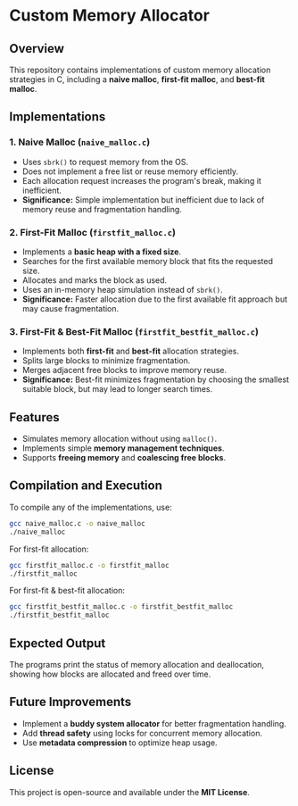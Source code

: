 # Custom Memory Allocator

## Overview
This repository contains implementations of custom memory allocation strategies in C, including a **naive malloc**, **first-fit malloc**, and **best-fit malloc**.

## Implementations
### 1. Naive Malloc (`naive_malloc.c`)
- Uses `sbrk()` to request memory from the OS.
- Does not implement a free list or reuse memory efficiently.
- Each allocation request increases the program's break, making it inefficient.
- **Significance:** Simple implementation but inefficient due to lack of memory reuse and fragmentation handling.

### 2. First-Fit Malloc (`firstfit_malloc.c`)
- Implements a **basic heap with a fixed size**.
- Searches for the first available memory block that fits the requested size.
- Allocates and marks the block as used.
- Uses an in-memory heap simulation instead of `sbrk()`.
- **Significance:** Faster allocation due to the first available fit approach but may cause fragmentation.

### 3. First-Fit & Best-Fit Malloc (`firstfit_bestfit_malloc.c`)
- Implements both **first-fit** and **best-fit** allocation strategies.
- Splits large blocks to minimize fragmentation.
- Merges adjacent free blocks to improve memory reuse.
- **Significance:** Best-fit minimizes fragmentation by choosing the smallest suitable block, but may lead to longer search times.

## Features
- Simulates memory allocation without using `malloc()`.
- Implements simple **memory management techniques**.
- Supports **freeing memory** and **coalescing free blocks**.

## Compilation and Execution
To compile any of the implementations, use:
```sh
gcc naive_malloc.c -o naive_malloc
./naive_malloc
```
For first-fit allocation:
```sh
gcc firstfit_malloc.c -o firstfit_malloc
./firstfit_malloc
```
For first-fit & best-fit allocation:
```sh
gcc firstfit_bestfit_malloc.c -o firstfit_bestfit_malloc
./firstfit_bestfit_malloc
```

## Expected Output
The programs print the status of memory allocation and deallocation, showing how blocks are allocated and freed over time.

## Future Improvements
- Implement a **buddy system allocator** for better fragmentation handling.
- Add **thread safety** using locks for concurrent memory allocation.
- Use **metadata compression** to optimize heap usage.

## License
This project is open-source and available under the **MIT License**.

